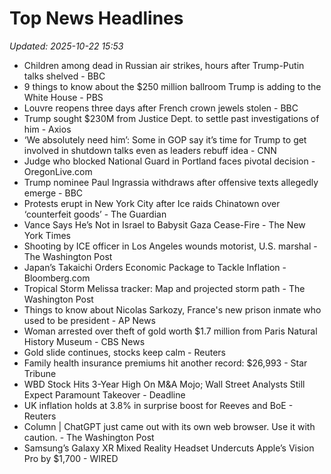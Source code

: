 # Top News Headlines

_Updated: 2025-10-22 15:53_

- Children among dead in Russian air strikes, hours after Trump-Putin talks shelved - BBC
- 9 things to know about the $250 million ballroom Trump is adding to the White House - PBS
- Louvre reopens three days after French crown jewels stolen - BBC
- Trump sought $230M from Justice Dept. to settle past investigations of him - Axios
- ‘We absolutely need him’: Some in GOP say it’s time for Trump to get involved in shutdown talks even as leaders rebuff idea - CNN
- Judge who blocked National Guard in Portland faces pivotal decision - OregonLive.com
- Trump nominee Paul Ingrassia withdraws after offensive texts allegedly emerge - BBC
- Protests erupt in New York City after Ice raids Chinatown over ‘counterfeit goods’ - The Guardian
- Vance Says He’s Not in Israel to Babysit Gaza Cease-Fire - The New York Times
- Shooting by ICE officer in Los Angeles wounds motorist, U.S. marshal - The Washington Post
- Japan’s Takaichi Orders Economic Package to Tackle Inflation - Bloomberg.com
- Tropical Storm Melissa tracker: Map and projected storm path - The Washington Post
- Things to know about Nicolas Sarkozy, France's new prison inmate who used to be president - AP News
- Woman arrested over theft of gold worth $1.7 million from Paris Natural History Museum - CBS News
- Gold slide continues, stocks keep calm - Reuters
- Family health insurance premiums hit another record: $26,993 - Star Tribune
- WBD Stock Hits 3-Year High On M&A Mojo; Wall Street Analysts Still Expect Paramount Takeover - Deadline
- UK inflation holds at 3.8% in surprise boost for Reeves and BoE - Reuters
- Column | ChatGPT just came out with its own web browser. Use it with caution. - The Washington Post
- Samsung’s Galaxy XR Mixed Reality Headset Undercuts Apple’s Vision Pro by $1,700 - WIRED